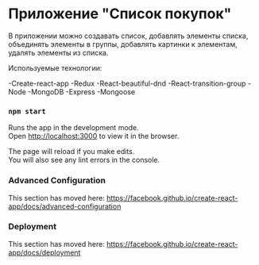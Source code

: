 # Приложение "Список покупок" 

В приложении можно создавать список, добавлять элементы списка, объединять элементы в группы, добавлять картинки к элементам, удалять элементы из списка. 

Используемые технологии:

  -Create-react-app
  -Redux
  -React-beautiful-dnd
  -React-transition-group
  -Node
  -MongoDB
  -Express
  -Mongoose

### `npm start`

Runs the app in the development mode.<br />
Open [http://localhost:3000](http://localhost:3000) to view it in the browser.

The page will reload if you make edits.<br />
You will also see any lint errors in the console.



### Advanced Configuration

This section has moved here: https://facebook.github.io/create-react-app/docs/advanced-configuration

### Deployment

This section has moved here: https://facebook.github.io/create-react-app/docs/deployment

